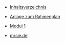 - [Inhaltsverzeichnis](index.md)
  
- [Anlage zum Rahmenplan](anlage-zum-rahmenplan/README.md)
  
- [Modul 1](modul1/README.md)

- <a href="https://mrsie.de">mrsie.de</a>
